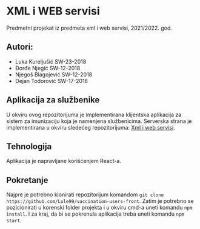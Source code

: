 # XML i WEB servisi
Predmetni projekat iz predmeta xml i web servisi, 2021/2022. god.

## Autori:
  * Luka Kureljušić SW-23-2018
  * Đorđe Njegić SW-12-2018
  * Njegoš Blagojević SW-12-2018
  * Dejan Todorović SW-17-2018

## Aplikacija za službenike
U okviru ovog repozitorijuma je implementirana klijentska aplikacija za sistem za imunizaciju koja je namenjena službenicima. Serverska strana je implementirana u okviru sledećeg repozitorijuma: [Xml i web servisi](https://github.com/djordjee55/xml-veb-servisi).

## Tehnologija
Aplikacija je napravljane korišćenjem React-a.

## Pokretanje
Najpre je potrebno klonirati repozitorijum komandom ``` git clone https://github.com/Lule99/vaccination-users-front ```.
Zatim je potrebno se pozicionirati u korenski folder projekta i u okviru cmd-a uneti komandu ``` npm install ```.
I za kraj, da bi se pokrenula aplikacija treba uneti komandu ``` npm start ```.

